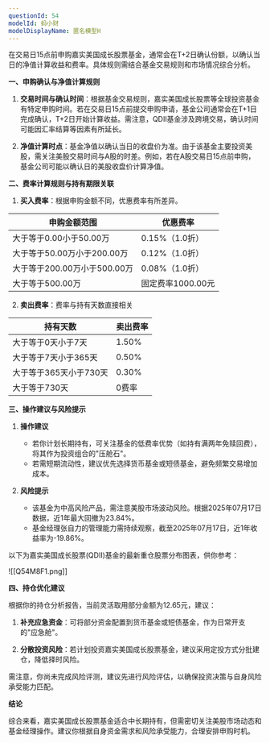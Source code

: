```yaml
---
questionId: 54
modelId: 蚂小财
modelDisplayName: 匿名模型H
---
```

在交易日15点前申购嘉实美国成长股票基金，通常会在T+2日确认份额，以确认当日的净值计算收益和费率。具体规则需结合基金交易规则和市场情况综合分析。

**一、申购确认与净值计算规则**

1. **交易时间与确认时间**：根据基金交易规则，嘉实美国成长股票等全球投资基金有特定申购时间。若在交易日15点前提交申购申请，基金公司通常会在T+1日完成确认，T+2日开始计算收益。需注意，QDII基金涉及跨境交易，确认时间可能因汇率结算等因素有所延长。

2. **净值计算时点**：基金净值以确认当日的收盘价为准。由于该基金主要投资美股，需关注美股交易时间与A股的时差。例如，若在A股交易日15点前申购，基金公司可能以确认日的美股收盘价计算净值。

**二、费率计算规则与持有期限关联**

1. **买入费率**：根据申购金额不同，优惠费率有所差异。

| 申购金额范围 | 优惠费率 |
|-------------|---------|
| 大于等于0.00小于50.00万 | 0.15%（1.0折） |
| 大于等于50.00万小于200.00万 | 0.12%（1.0折） |
| 大于等于200.00万小于500.00万 | 0.08%（1.0折） |
| 大于等于500.00万 | 固定费率1000.00元 |

2. **卖出费率**：费率与持有天数直接相关

| 持有天数           | 卖出费率  |
| -------------- | ----- |
| 大于等于0天小于7天     | 1.50% |
| 大于等于7天小于365天   | 0.50% |
| 大于等于365天小于730天 | 0.30% |
| 大于等于730天       | 0费率   |

**三、操作建议与风险提示**

1. **操作建议**
   - 若你计划长期持有，可关注基金的低费率优势（如持有满两年免赎回费），将其作为投资组合的"压舱石"。
   - 若需短期流动性，建议优先选择货币基金或短债基金，避免频繁交易增加成本。

2. **风险提示**
   - 该基金为中高风险产品，需注意美股市场波动风险。根据2025年07月17日数据，近1年最大回撤为23.84%。
   - 基金经理张自力的管理能力需持续观察，截至2025年07月17日，近1年收益率为-19.86%。

以下为嘉实美国成长股票(QDII)基金的最新重仓股票分布图表，供你参考：

![[Q54M8F1.png]]

**四、持仓优化建议**

根据你的持仓分析报告，当前灵活取用部分金额为12.65元，建议：

1. **补充应急资金**：可将部分资金配置到货币基金或短债基金，作为日常开支的"应急舱"。

2. **分散投资风险**：若计划投资嘉实美国成长股票基金，建议采用定投方式分批建仓，降低择时风险。

需注意，你尚未完成风险评测，建议先进行风险评估，以确保投资决策与自身风险承受能力匹配。

**结论**

综合来看，嘉实美国成长股票基金适合中长期持有，但需密切关注美股市场动态和基金经理操作。建议你根据自身资金需求和风险承受能力，合理安排申购时机。